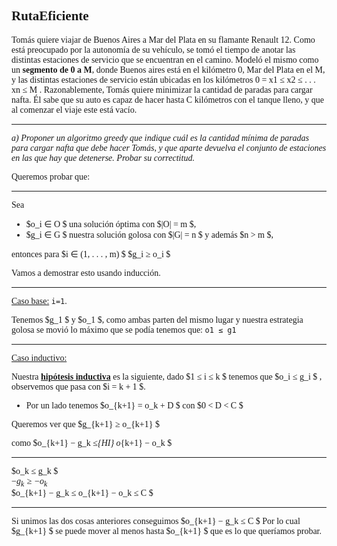 <font face="LaTeX">


## RutaEficiente

Tomás quiere viajar de Buenos Aires a Mar del Plata en su flamante Renault 12. Como está
preocupado por la autonomía de su vehículo, se tomó el tiempo de anotar las distintas estaciones de servicio que se encuentran en el camino. Modeló el mismo como un **segmento de 0 a M**, donde Buenos aires está en el kilómetro 0, Mar del Plata en el M, y las distintas estaciones de servicio están ubicadas en los kilómetros 0 = x1 ≤ x2 ≤ . . . xn ≤ M .
Razonablemente, Tomás quiere minimizar la cantidad de paradas para cargar nafta. Él sabe que su auto es capaz de hacer hasta C kilómetros con el tanque lleno, y que al comenzar el viaje este está vacío.

---

*a) Proponer un algoritmo greedy que indique cuál es la cantidad mínima de paradas para cargar nafta que debe hacer Tomás, y que aparte devuelva el conjunto de estaciones en las que hay que detenerse. Probar su correctitud.*

Queremos probar que:

---
Sea 
* $o_i  ∈ O $ una solución óptima con $|O| = m $, 
* $g_i ∈ G $ nuestra solución
golosa con $|G| = n $ y además $n > m 
$, 

entonces para $i ∈ (1, . . . , m) $
$g_i ≥ o_i $

Vamos a demostrar esto usando inducción.

---
<u>Caso base:</u> `i=1`. 

Tenemos $g_1 $ y $o_1 $, como ambas parten del mismo lugar y nuestra estrategia golosa se movió lo máximo que se podía tenemos que:
`o1 ≤ g1 `

---
<u>Caso inductivo:</u> 

Nuestra **<u>hipótesis inductiva</u>** es la siguiente, 
dado $1 ≤ i ≤ k $ tenemos que $o_i ≤ g_i $ , observemos que pasa con $i = k + 1 $.
* Por un lado tenemos
$o_{k+1} = o_k + D $ con $0 < D < C $

Queremos ver que $g_{k+1} ≥ o_{k+1} $ 

como $o_{k+1} − g_k ≤_{HI} o_{k+1} − o_k $

---
$o_k ≤ g_k $\
$-g_k \geq -o_k$\
$o_{k+1} − g_k ≤ o_{k+1} − o_k ≤ C $

---



Si unimos las dos cosas anteriores conseguimos $o_{k+1} − g_k ≤ C $
Por lo cual $g_{k+1} $ se puede mover al menos hasta $o_{k+1} $ que es lo que queríamos probar.


</font>
